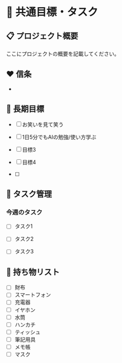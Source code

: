 # 🎨 共通目標・タスク

## 📋 プロジェクト概要
ここにプロジェクトの概要を記載してください。

##  ❤️ 信条

- 

## 🎯 長期目標

- [ ] お笑いを見て笑う

- [ ] 1日5分でもAIの勉強/使い方学ぶ

- [ ] 目標3

- [ ] 目標4

- [ ] 

## 📝 タスク管理

### 今週のタスク

- [ ] タスク1

- [ ] タスク2

- [ ] タスク3

## 🎒 持ち物リスト

- [ ] 財布
- [ ] スマートフォン
- [ ] 充電器
- [ ] イヤホン
- [ ] 水筒
- [ ] ハンカチ
- [ ] ティッシュ
- [ ] 筆記用具
- [ ] メモ帳
- [ ] マスク
